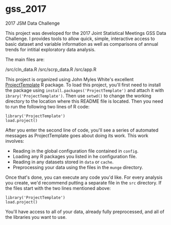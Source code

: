 # gss_2017

2017 JSM Data Challenge

This project was developed for the 2017 Joint Statistical Meetings GSS Data Challenge. I provides tools to allow quick, simple, interactive access to basic dataset and variable information as well as comparisons of annual trends for intitial exploratory data analysis. 

The main files are:
  
  /src/cln_data.R
  /src/scrp_data.R
  /src/app.R

This project is organized using John Myles White's excellent [ProjectTemplate](http://projecttemplate.net/) R package. To load this project, you'll first need to install the package using `install.packages('ProjectTemplate')` and attach it with `ibrary('ProjectTemplate')`.  Then use `setwd()` to change the working directory to the location where this README file is located. Then you need to run the following two lines of R code:

	library('ProjectTemplate')
	load.project()

After you enter the second line of code, you'll see a series of automated
messages as ProjectTemplate goes about doing its work. This work involves:
* Reading in the global configuration file contained in `config`.
* Loading any R packages you listed in he configuration file.
* Reading in any datasets stored in `data` or `cache`.
* Preprocessing your data using the files in the `munge` directory.

Once that's done, you can execute any code you'd like. For every analysis
you create, we'd recommend putting a separate file in the `src` directory.
If the files start with the two lines mentioned above:

	library('ProjectTemplate')
	load.project()

You'll have access to all of your data, already fully preprocessed, and
all of the libraries you want to use.

